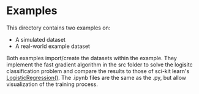 Examples
========

This directory contains two examples on:
- A simulated dataset
- A real-world example dataset

Both examples import/create the datasets within the example. They implement the fast gradient algorithm in the src folder to solve the logisitc classification problem and compare the results to those of sci-kit learn's [LogisticRegression()](http://scikit-learn.org/stable/modules/generated/sklearn.linear_model.LogisticRegression.html). The .ipynb files are the same as the .py, but allow visualization of the training process.